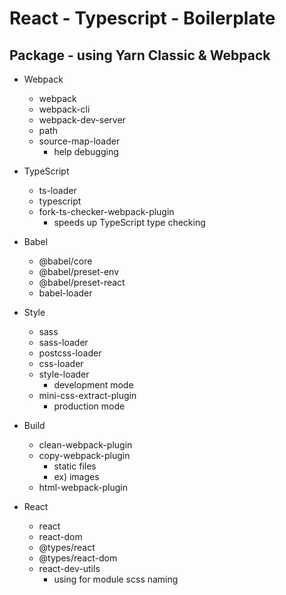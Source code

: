 # React - Typescript - Boilerplate

## Package - using Yarn Classic & Webpack

- Webpack

  - webpack
  - webpack-cli
  - webpack-dev-server
  - path
  - source-map-loader
    - help debugging

- TypeScript

  - ts-loader
  - typescript
  - fork-ts-checker-webpack-plugin
    - speeds up TypeScript type checking

- Babel

  - @babel/core
  - @babel/preset-env
  - @babel/preset-react
  - babel-loader

- Style

  - sass
  - sass-loader
  - postcss-loader
  - css-loader
  - style-loader
    - development mode
  - mini-css-extract-plugin
    - production mode

- Build

  - clean-webpack-plugin
  - copy-webpack-plugin
    - static files
    - ex) images
  - html-webpack-plugin

- React
  - react
  - react-dom
  - @types/react
  - @types/react-dom
  - react-dev-utils
    - using for module scss naming
